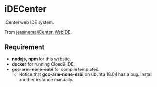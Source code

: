 # iDECenter

iCenter web IDE system.

From [jeasinema/iCenter_WebIDE](https://github.com/jeasinema/iCenter_WebIDE).

## Requirement

- **nodejs**, **npm** for this website.
- **docker** for running Cloud9 IDE.
- **gcc-arm-none-eabi** for compile templates.
  - Notice that **gcc-arm-none-eabi** on ubuntu 18.04 has a bug. Install another instance manually.

